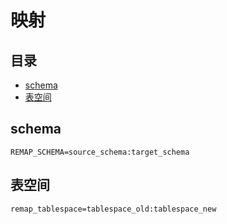 # 映射

## 目录

-   [schema](#schema)
-   [表空间](#表空间)

## schema

```纯文本
REMAP_SCHEMA=source_schema:target_schema
```

## 表空间

```纯文本
remap_tablespace=tablespace_old:tablespace_new
```
